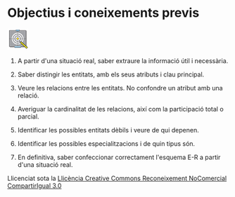 # Objectius i coneixements previs

![](icon_objectives.gif)


  1. A partir d'una situació real, saber extraure la informació útil i necessària.
  

  2. Saber distingir les entitats, amb els seus atributs i clau principal.
  

  3. Veure les relacions entre les entitats. No confondre un atribut amb una relació.
  

  4. Averiguar la cardinalitat de les relacions, així com la participació total o parcial.
  

  5. Identificar les possibles entitats dèbils i veure de qui depenen.
  

  6. Identificar les possibles especialitzacions i de quin tipus són.
  

  7. En definitiva, saber confeccionar correctament l'esquema E-R a partir d'una situació real. 


Llicenciat sota la  [Llicència Creative Commons Reconeixement NoComercial
CompartirIgual 3.0](http://creativecommons.org/licenses/by-nc-sa/3.0/)

